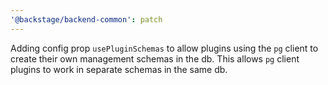 ```yaml
---
'@backstage/backend-common': patch
---
```


Adding config prop `usePluginSchemas` to allow plugins using the `pg` client to create their own management schemas in the db. This allows `pg` client plugins to work in separate schemas in the same db.
